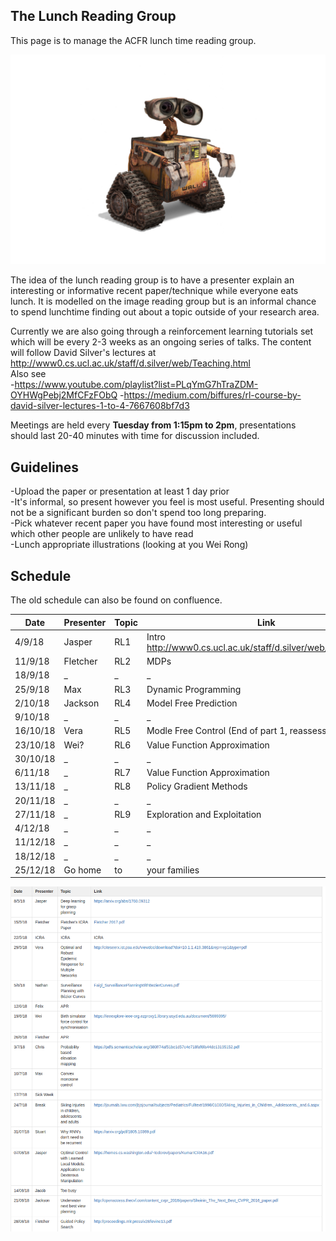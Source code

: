 ## The Lunch Reading Group

This page is to manage the ACFR lunch time reading group. 

![Image](walle.jpg)

The idea of the lunch reading group is to have a presenter explain an interesting or informative recent paper/technique while everyone eats lunch. It is modelled on the image reading group but is an informal chance to spend lunchtime finding out about a topic outside of your research area.

Currently we are also going through a reinforcement learning tutorials set which will be every 2-3 weeks as an ongoing series of talks. The content will follow David Silver's lectures at http://www0.cs.ucl.ac.uk/staff/d.silver/web/Teaching.html  
Also see  
-https://www.youtube.com/playlist?list=PLqYmG7hTraZDM-OYHWgPebj2MfCFzFObQ
-https://medium.com/biffures/rl-course-by-david-silver-lectures-1-to-4-7667608bf7d3

Meetings are held every **Tuesday from 1:15pm to 2pm**, presentations should last 20-40 minutes with time for discussion included.

## Guidelines
-Upload the paper or presentation at least 1 day prior  
-It's informal, so present however you feel is most useful. Presenting should not be a significant burden so don't spend too long preparing.  
-Pick whatever recent paper you have found most interesting or useful which other people are unlikely to have read  
-Lunch appropriate illustrations (looking at you Wei Rong)  

## Schedule

The old schedule can also be found on confluence.

| Date  | Presenter | Topic | Link |
| ------------- | ------------- | ------------- | ------------- |
| 4/9/18 | Jasper | RL1 | Intro http://www0.cs.ucl.ac.uk/staff/d.silver/web/Teaching.html |
| 11/9/18 | Fletcher | RL2 | MDPs |
| 18/9/18 | _ | _ | _ |
| 25/9/18 | Max | RL3 | Dynamic Programming |
| 2/10/18 | Jackson | RL4 | Model Free Prediction |
| 9/10/18 | _ | _ | _ |
| 16/10/18 | Vera | RL5 | Modle Free Control (End of part 1, reassess schedule)| 
| 23/10/18 | Wei? | RL6 | Value Function Approximation |
| 30/10/18 | _ | _ | _ |
| 6/11/18 | _ | RL7 | Value Function Approximation |
| 13/11/18 | _ | RL8 | Policy Gradient Methods |
| 20/11/18 | _ | _ | _ |
| 27/11/18 | _ | RL9 | Exploration and Exploitation |
| 4/12/18 | _ | _ | _ |
| 11/12/18 | _ | _ | _ |
| 18/12/18 | _ | _ | _ |
| 25/12/18 | Go home | to | your families |

![Image](old_schedule.png)
